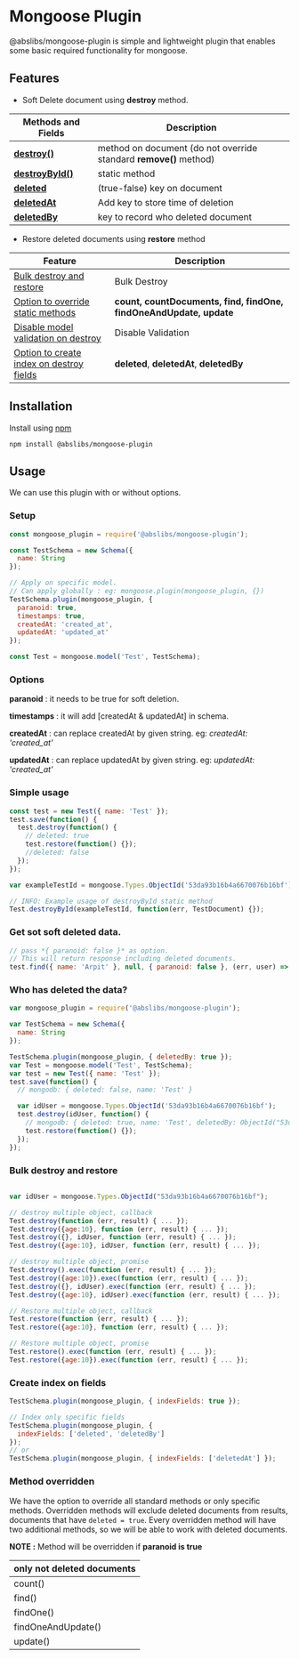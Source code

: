 # Mongoose Plugin

@abslibs/mongoose-plugin is simple and lightweight plugin that enables some basic required functionality for mongoose. 
## Features

- Soft Delete document using **destroy** method.

| Methods and Fields                          | Description                                                       |
| ------------------------------------------- | ----------------------------------------------------------------- |
| [ **destroy()** ](#simple-usage)            | method on document (do not override standard **remove()** method) |
| [ **destroyById()** ](#simple-usage)        | static method                                                     |
| [ **deleted**](#simple-usage)               | (true-false) key on document                                      |
| [ **deletedAt**](#save-time-of-deletion)    | Add key to store time of deletion                                 |
| [ **deletedBy**](#who-has-deleted-the-data) | key to record who deleted document                                |

- Restore deleted documents using **restore** method

| Feature                                                                                | Description                                                        |
| -------------------------------------------------------------------------------------- | ------------------------------------------------------------------ |
| [Bulk destroy and restore](#bulk-destroy-and-restore)                                  | Bulk Destroy                                                       |
| [Option to override static methods](#examples-how-to-override-one-or-multiple-methods) | **count, countDocuments, find, findOne, findOneAndUpdate, update** |
| [Disable model validation on destroy](#disable-model-validation-on-destroy)            | Disable Validation                                                 |
| [Option to create index on destroy fields](#create-index-on-fields)                    | **deleted**, **deletedAt**, **deletedBy**                          |

## Installation

Install using [npm](https://npmjs.org)

```
npm install @abslibs/mongoose-plugin
```

## Usage

We can use this plugin with or without options.

### Setup

```javascript
const mongoose_plugin = require('@abslibs/mongoose-plugin');

const TestSchema = new Schema({
  name: String
});

// Apply on specific model.
// Can apply globally : eg: mongoose.plugin(mongoose_plugin, {})
TestSchema.plugin(mongoose_plugin, {
  paranoid: true,
  timestamps: true,
  createdAt: 'created_at',
  updatedAt: 'updated_at'
});

const Test = mongoose.model('Test', TestSchema);
```

### Options

**paranoid** : it needs to be true for soft deletion.

**timestamps** : it will add [createdAt & updatedAt] in schema.

**createdAt** : can replace createdAt by given string. eg: _createdAt: 'created_at'_

**updatedAt** : can replace updatedAt by given string. eg: _updatedAt: 'created_at'_

### Simple usage

```javascript
const test = new Test({ name: 'Test' });
test.save(function() {
  test.destroy(function() {
    // deleted: true
    test.restore(function() {});
    //deleted: false
  });
});

var exampleTestId = mongoose.Types.ObjectId('53da93b16b4a6670076b16bf');

// INFO: Example usage of destroyById static method
Test.destroyById(exampleTestId, function(err, TestDocument) {});
```

### Get sot soft deleted data.

```javascript
// pass *{ paranoid: false }* as option.
// This will return response including deleted documents.
test.find({ name: 'Arpit' }, null, { paranoid: false }, (err, user) => {});
```

### Who has deleted the data?

```javascript
var mongoose_plugin = require('@abslibs/mongoose-plugin');

var TestSchema = new Schema({
  name: String
});

TestSchema.plugin(mongoose_plugin, { deletedBy: true });
var Test = mongoose.model('Test', TestSchema);
var test = new Test({ name: 'Test' });
test.save(function() {
  // mongodb: { deleted: false, name: 'Test' }

  var idUser = mongoose.Types.ObjectId('53da93b16b4a6670076b16bf');
  test.destroy(idUser, function() {
    // mongodb: { deleted: true, name: 'Test', deletedBy: ObjectId("53da93b16b4a6670076b16bf")}
    test.restore(function() {});
  });
});
```

### Bulk destroy and restore

```javascript

var idUser = mongoose.Types.ObjectId("53da93b16b4a6670076b16bf");

// destroy multiple object, callback
Test.destroy(function (err, result) { ... });
Test.destroy({age:10}, function (err, result) { ... });
Test.destroy({}, idUser, function (err, result) { ... });
Test.destroy({age:10}, idUser, function (err, result) { ... });

// destroy multiple object, promise
Test.destroy().exec(function (err, result) { ... });
Test.destroy({age:10}).exec(function (err, result) { ... });
Test.destroy({}, idUser).exec(function (err, result) { ... });
Test.destroy({age:10}, idUser).exec(function (err, result) { ... });

// Restore multiple object, callback
Test.restore(function (err, result) { ... });
Test.restore({age:10}, function (err, result) { ... });

// Restore multiple object, promise
Test.restore().exec(function (err, result) { ... });
Test.restore({age:10}).exec(function (err, result) { ... });
```

### Create index on fields

```javascript
TestSchema.plugin(mongoose_plugin, { indexFields: true });

// Index only specific fields
TestSchema.plugin(mongoose_plugin, {
  indexFields: ['deleted', 'deletedBy']
});
// or
TestSchema.plugin(mongoose_plugin, { indexFields: ['deletedAt'] });
```

### Method overridden

We have the option to override all standard methods or only specific methods. Overridden methods will exclude deleted documents from results, documents that have `deleted = true`. Every overridden method will have two additional methods, so we will be able to work with deleted documents.

**NOTE :** Method will be overridden if **paranoid is true**

| only not deleted documents |
| -------------------------- |
| count()                    |
| find()                     |
| findOne()                  |
| findOneAndUpdate()         |
| update()                   |
